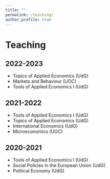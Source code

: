 ```yaml
---
title: ""
permalink: /teaching/
author_profile: true
---
```

Teaching
======

## 2022-2023

- Topics of Applied Economics (UdG)
- Markets and Behaviour (UOC)
- Tools of Applied Economics I (UdG)

## 2021-2022

- Tools of Applied Economics I (UdG)
- Topics of Applied Economics (UdG)
- International Economics (UdG)
- Microeconomics (UOC)

## 2020-2021

- Tools of Applied Economics I (UdG)
- Social Policies in the European Union (UdG)
- Political Economy (UdG)
